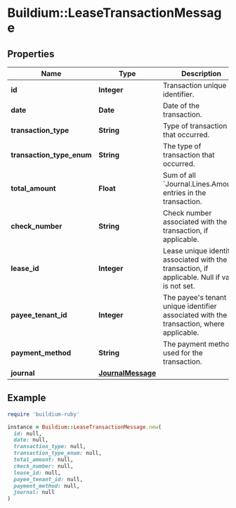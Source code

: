 # Buildium::LeaseTransactionMessage

## Properties

| Name | Type | Description | Notes |
| ---- | ---- | ----------- | ----- |
| **id** | **Integer** | Transaction unique identifier. | [optional] |
| **date** | **Date** | Date of the transaction. | [optional] |
| **transaction_type** | **String** | Type of transaction that occurred. | [optional] |
| **transaction_type_enum** | **String** | The type of transaction that occurred. | [optional] |
| **total_amount** | **Float** | Sum of all &#x60;Journal.Lines.Amount&#x60; entries in the transaction. | [optional] |
| **check_number** | **String** | Check number associated with the transaction, if applicable. | [optional] |
| **lease_id** | **Integer** | Lease unique identifier associated with the transaction, if applicable. Null if value is not set. | [optional] |
| **payee_tenant_id** | **Integer** | The payee&#39;s tenant unique identifier associated with the transaction, where applicable. | [optional] |
| **payment_method** | **String** | The payment method used for the transaction. | [optional] |
| **journal** | [**JournalMessage**](JournalMessage.md) |  | [optional] |

## Example

```ruby
require 'buildium-ruby'

instance = Buildium::LeaseTransactionMessage.new(
  id: null,
  date: null,
  transaction_type: null,
  transaction_type_enum: null,
  total_amount: null,
  check_number: null,
  lease_id: null,
  payee_tenant_id: null,
  payment_method: null,
  journal: null
)
```

